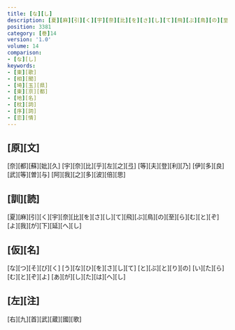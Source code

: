 ```yaml
---
title: [な][し]
description: [夏][麻][引][く][宇][奈][比][を][さ][し][て][飛][ぶ][鳥][の][至][ら][む][と][ぞ][よ][我][が][下][延][へ][し]
position: 3381
category: [巻]14
version: '1.0'
volume: 14
comparison:
- [な][し]
keywords:
- [東][歌]
- [相][聞]
- [埼][玉][県]
- [東][京][都]
- [地][名]
- [枕][詞]
- [序][詞]
- [恋][情]
---
```


## [原][文]

[奈][都][蘇][妣][久] [宇][奈][比][乎][左][之][弖] [等][夫][登][利][乃] [伊][多][良][武][等][曽][与] [阿][我][之][多][波][倍][思]

## [訓][読]

[夏][麻][引][く][宇][奈][比][を][さ][し][て][飛][ぶ][鳥][の][至][ら][む][と][ぞ][よ][我][が][下][延][へ][し]

## [仮][名]

[な][つ][そ][び][く] [う][な][ひ][を][さ][し][て] [と][ぶ][と][り][の] [い][た][ら][む][と][ぞ][よ] [あ][が][し][た][は][へ][し]

## [左][注]

[右][九][首][武][蔵][國][歌]
